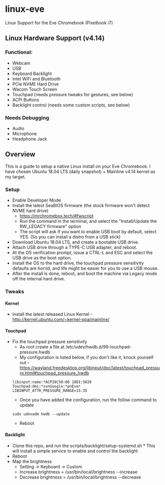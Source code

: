 # linux-eve
Linux Support for the Eve Chromebook (Pixelbook i7)

## Linux Hardware Support (v4.14)
### Functional:
  * Webcam
  * USB
  * Keyboard Backlight
  * Intel WiFi and Bluetooth
  * PCIe NVME Hard Drive
  * Wacom Touch Screen
  * Touchpad (needs pressure tweaks for gestures, see below)
  * ACPI Buttons
  * Backlight control (needs some custom scripts, see below)
### Needs Debugging
  * Audio
  * Microphone
  * Headphone Jack

## Overview

This is a guide to setup a native Linux install on your Eve Chromebook. I have chosen Ubuntu 18.04 LTS (daily snapshot) + Mainline v4.14 kernel as my target.

### Setup

  * Enable Developer Mode
  * Install the latest SeaBIOS firmware (the stock firmware won't detect NVME hard drive)
    * https://mrchromebox.tech/#fwscript
    * Run the command in the terminal, and select the "Install/Update the RW_LEGACY firmware" option
    * The script will ask if you want to enable USB boot by default, select YES. (So you can install a distro from a USB stick)
  * Download Ubuntu 18.04 LTS, and create a bootable USB drive.
  * Attach USB drive through a TYPE-C USB adapter, and reboot.
  * At the OS verification prompt, issue a CTRL-L and ESC and select the USB drive as the boot option.
  * Install the OS to the hard drive, the touchpad pressure sensitivity defaults are horrid, and life might be easier for you to use a USB mouse.
  * After the install is done, reboot, and boot the machine via Legacy mode off the internal hard drive. 

### Tweaks
#### Kernel
  * Install the latest released Linux Kernel - http://kernel.ubuntu.com/~kernel-ppa/mainline/
#### Touchpad
  * Fix the touchpad pressure sensitivity 
    * As root create a file at /etc/udev/hwdb.d/99-touchpad-pressure.hwdb
    * My configuration is listed below, if you don't like it, knock yourself out - https://wayland.freedesktop.org/libinput/doc/latest/touchpad_pressure.html#touchpad_pressure_hwdb
    ```
    libinput:name:*ACPI0C50:00 18D1:5028 Touchpad:dmi:*svnGoogle:*pnEve*
    LIBINPUT_ATTR_PRESSURE_RANGE=15:35
    ```
    * Once you have added the configuration, run the follow command to update
    ```
    sudo udevadm hwdb --update
    ```
    * Reboot
#### Backlight
  *  Clone this repo, and run the scripts/backlight/setup-systemd.sh
    * This will install a simple service to enable and control the backlight
  * Reboot
  * Map the brightness
    * Setting -> Keyboard -> Custom
    * Increase brightness = /usr/bin/local/brightness --increase
    * Decrease brightness = /usr/bin/local/brightness --decrease
